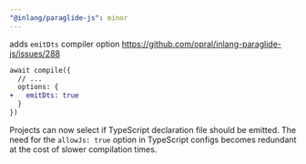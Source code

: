 ```yaml
---
"@inlang/paraglide-js": minor
---
```


adds `emitDts` compiler option https://github.com/opral/inlang-paraglide-js/issues/288

```diff
await compile({
  // ...
  options: {
+   emitDts: true
  }
})
```

Projects can now select if TypeScript declaration file should be emitted. The need for the `allowJs: true` option in TypeScript configs becomes redundant at the cost of slower compilation times.